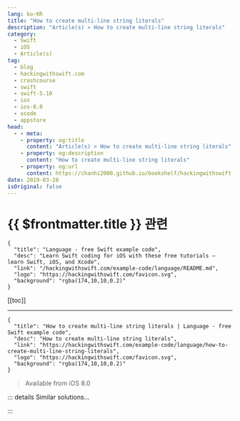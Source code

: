 ```yaml
---
lang: ko-KR
title: "How to create multi-line string literals"
description: "Article(s) > How to create multi-line string literals"
category:
  - Swift
  - iOS
  - Article(s)
tag: 
  - blog
  - hackingwithswift.com
  - crashcourse
  - swift
  - swift-5.10
  - ios
  - ios-8.0
  - xcode
  - appstore
head:
  - - meta:
    - property: og:title
      content: "Article(s) > How to create multi-line string literals"
    - property: og:description
      content: "How to create multi-line string literals"
    - property: og:url
      content: https://chanhi2000.github.io/bookshelf/hackingwithswift.com/example-code/language/how-to-create-multi-line-string-literals.html
date: 2019-03-28
isOriginal: false
---
```


# {{ $frontmatter.title }} 관련

```component VPCard
{
  "title": "Language - free Swift example code",
  "desc": "Learn Swift coding for iOS with these free tutorials – learn Swift, iOS, and Xcode",
  "link": "/hackingwithswift.com/example-code/language/README.md",
  "logo": "https://hackingwithswift.com/favicon.svg",
  "background": "rgba(174,10,10,0.2)"
}
```

[[toc]]

---

```component VPCard
{
  "title": "How to create multi-line string literals | Language - free Swift example code",
  "desc": "How to create multi-line string literals",
  "link": "https://hackingwithswift.com/example-code/language/how-to-create-multi-line-string-literals",
  "logo": "https://hackingwithswift.com/favicon.svg",
  "background": "rgba(174,10,10,0.2)"
}
```

> Available from iOS 8.0

<!-- TODO: 작성 -->

<!-- 
By default Swift strings can’t span more than one line. One simple way around this is to use the new line character `\n`, but that only works for strings that are displayed – if you’re just trying to format your string nicely, you should use multi-line strings instead.

Multi-line strings work similarly to regular strings in that they support things like string interpolation, but they have the added benefit that they can be spread over as many lines as you need.

To start a string literal, you need to write three double quotation marks, `”””`, then press return. You can then go ahead and write a string as long as you want, including variables and line breaks, before ending your string by pressing return then writing three more double quotation marks.

I've been specific about pressing return because string literals have two important rules: when you open a string using `"""` the content of your string must begin on a new line, and when you end a multi-line string using `”””` that must also begin on a new line.

Here it is in action:

```swift
let longString = """
When you write a string that spans multiple
lines make sure you start its content on a
line all of its own, and end it with three
quotes also on a line of their own.
Multi-line strings also let you write "quote marks"
freely inside your strings, which is great!
"""
```

That creates a new string with several line breaks right there in the definition – much easier to read and write.

-->

::: details Similar solutions…

<!--
/quick-start/swiftui/how-to-create-multi-column-lists-using-table">How to create multi-column lists using Table 
/quick-start/swiftui/how-to-create-multi-step-animations-using-phase-animators">How to create multi-step animations using phase animators 
/example-code/strings/how-to-calculate-the-rot13-of-a-string">How to calculate the ROT13 of a string 
/example-code/system/how-to-convert-dates-and-times-to-a-string-using-dateformatter">How to convert dates and times to a string using DateFormatter 
/quick-start/swiftui/how-to-create-and-compose-custom-views">How to create and compose custom views</a>
-->

:::

